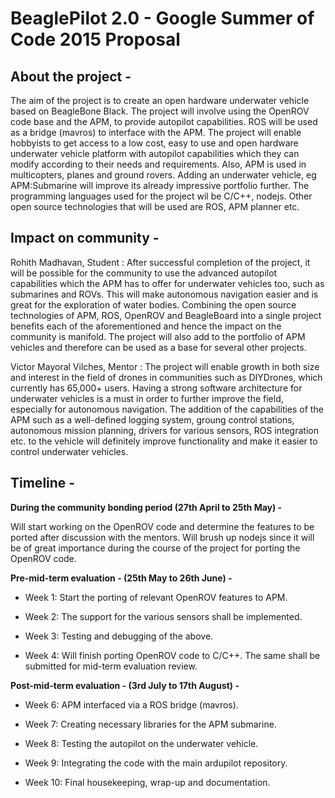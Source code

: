 BeaglePilot 2.0 - Google Summer of Code 2015 Proposal
===

## About the project -

The aim of the project is to create an open hardware underwater vehicle based on BeagleBone Black. The project will involve using the OpenROV code base and the APM, to provide autopilot capabilities. ROS will be used as a bridge (mavros) to interface with the APM. The project will enable hobbyists to get access to a low cost, easy to use and open hardware underwater vehicle platform with autopilot capabilities which they can modify according to their needs and requirements. Also, APM is used in multicopters, planes and ground rovers. Adding an underwater vehicle, eg APM:Submarine will improve its already impressive portfolio further. The programming languages used for the project wil be C/C++, nodejs. Other open source technologies that will be used are ROS, APM planner etc.

## Impact on community -

Rohith Madhavan, Student : After successful completion of the project, it will be possible for the community to use the advanced autopilot capabilities which the APM has to offer for underwater vehicles too, such as submarines and ROVs. This will make autonomous navigation easier and is great for the exploration of water bodies. Combining the open source technologies of APM, ROS, OpenROV and BeagleBoard into a single project benefits each of the aforementioned and hence the impact on the community is manifold. The project will also add to the portfolio of APM vehicles and therefore can be used as a base for several other projects.

Victor Mayoral Vilches, Mentor : The project will enable growth in both size and interest in the field of drones in communities such as DIYDrones, which currently has 65,000+ users. Having a strong software architecture for underwater vehicles is a must in order to further improve the field, especially for autonomous navigation. The addition of the capabilities of the APM such as a well-defined logging system, groung control stations, autonomous mission planning, drivers for various sensors, ROS integration etc. to the vehicle will definitely improve functionality and make it easier to control underwater vehicles.

## Timeline -

**During the community bonding period (27th April to 25th May) -**

Will start working on the OpenROV code and determine the features to be ported after discussion with the mentors. Will brush up nodejs since it will be of great importance during the course of the project for porting the OpenROV code.

**Pre-mid-term evaluation - (25th May to 26th June) -**

* Week 1: Start the porting of relevant OpenROV features to APM.

* Week 2: The support for the various sensors shall be implemented.

* Week 3: Testing and debugging of the above.

* Week 4: Will finish porting OpenROV code to C/C++. The same shall be submitted for mid-term evaluation review.

**Post-mid-term evaluation - (3rd July to 17th August) -**

* Week 6: APM interfaced via a ROS bridge (mavros).

* Week 7: Creating necessary libraries for the APM submarine.

* Week 8: Testing the autopilot on the underwater vehicle.

* Week 9: Integrating the code with the main ardupilot repository.

* Week 10: Final housekeeping, wrap-up and documentation.
